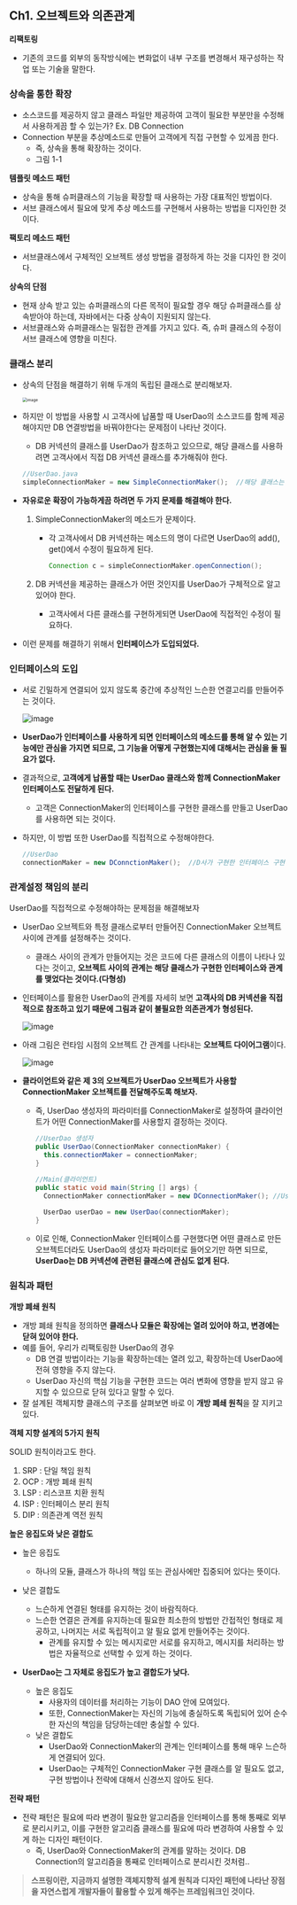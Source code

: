 ## Ch1. 오브젝트와 의존관계
**리팩토링**
- 기존의 코드를 외부의 동작방식에는 변화없이 내부 구조를 변경해서 재구성하는 작업 또는 기술을 말한다.



### **상속을 통한 확장**

- 소스코드를 제공하지 않고 클래스 파일만 제공하여 고객이 필요한 부분만을 수정해서 사용하게끔 할 수 있는가? Ex. DB Connection
- Connection 부분을 추상메소드로 만들어 고객에게 직접 구현할 수 있게끔 한다.
	- 즉, 상속을 통해 확장하는 것이다.
	- 그림 1-1



**템플릿 메소드 패턴**

- 상속을 통해 슈퍼클래스의 기능을 확장할 때 사용하는 가장 대표적인 방법이다.
- 서브 클래스에서 필요에 맞게 추상 메소드를 구현해서 사용하는 방법을 디자인한 것이다.



**팩토리 메소드 패턴**

- 서브클래스에서 구체적인 오브젝트 생성 방법을 결정하게 하는 것을 디자인 한 것이다.



**상속의 단점**

- 현재 상속 받고 있는 슈퍼클래스의 다른 목적이 필요할 경우 해당 슈퍼클래스를 상속받아야 하는데, 자바에서는 다중 상속이 지원되지 않는다.
- 서브클래스와 슈퍼클래스는 밀접한 관계를 가지고 있다. 즉, 슈퍼 클래스의 수정이 서브 클래스에 영향을 미친다.



### **클래스 분리**

- 상속의 단점을 해결하기 위해 두개의 독립된 클래스로 분리해보자.

  <img src="https://user-images.githubusercontent.com/40616436/75679116-5e1bf700-5cd2-11ea-8700-f176678ca17b.png" alt="image" style="zoom:50%;" />

- 하지만 이 방법을 사용할 시 고객사에 납품할 때 UserDao의 소스코드를 함께 제공해야지만 DB 연결방법을 바꿔야한다는 문제점이 나타난 것이다.

  - DB 커넥션의 클래스를 UserDao가 참조하고 있으므로, 해당 클래스를 사용하려면 고객사에서 직접 DB 커넥션 클래스를 추가해줘야 한다.

  ~~~java
  //UserDao.java
  simpleConnectionMaker = new SimpleConnectionMaker();	//해당 클래스는 고객사마다 다르게 구현될 것.
  ~~~



- **자유로운 확장이 가능하게끔 하려면 두 가지 문제를 해결해야 한다.**

  1. SimpleConnectionMaker의 메소드가 문제이다.

     - 각 고객사에서 DB 커넥션하는 메소드의 명이 다르면 UserDao의 add(), get()에서 수정이 필요하게 된다.

       ~~~java
       Connection c = simpleConnectionMaker.openConnection();
       ~~~

       

  2. DB 커넥션을 제공하는 클래스가 어떤 것인지를 UserDao가 구체적으로 알고 있어야 한다.

     - 고객사에서 다른 클래스를 구현하게되면 UserDao에 직접적인 수정이 필요하다.

- 이런 문제를 해결하기 위해서 **인터페이스가 도입되었다.**



### **인터페이스의 도입**

- 서로 긴밀하게 연결되어 있지 않도록 중간에 추상적인 느슨한 연결고리를 만들어주는 것이다.

  ![image](https://user-images.githubusercontent.com/40616436/75682088-2c0d9380-5cd8-11ea-9894-3a819ba18a2b.png)

- **UserDao가 인터페이스를 사용하게 되면 인터페이스의 메소드를 통해 알 수 있는 기능에만 관심을 가지면 되므로, 그 기능을 어떻게 구현했는지에 대해서는 관심을 둘 필요가 없다.**

- 결과적으로, **고객에게 납품할 때는 UserDao 클래스와 함께 ConnectionMaker 인터페이스도 전달하게 된다.**

  - 고객은 ConnectionMaker의 인터페이스를 구현한 클래스를 만들고 UserDao를 사용하면 되는 것이다.

- 하지만, 이 방법 또한 UserDao를 직접적으로 수정해야한다.

  ~~~java
  //UserDao
  connectionMaker = new DConnctionMaker();	//D사가 구현한 인터페이스 구현 클래스
  ~~~



### **관계설정 책임의 분리**

UserDao를 직접적으로 수정해야하는 문제점을 해결해보자

- UserDao 오브젝트와 특정 클래스로부터 만들어진 ConnectionMaker 오브젝트 사이에 관계를 설정해주는 것이다.

  - 클래스 사이의 관계가 만들어지는 것은 코드에 다른 클래스의 이름이 나타나 있다는 것이고, **오브젝트 사이의 관계는 해당 클래스가 구현한 인터페이스와 관계를 맺었다는 것이다.(다형성)**

- 인터페이스를 활용한 UserDao의 관계를 자세히 보면 **고객사의 DB 커넥션을 직접적으로 참조하고 있기 때문에 그림과 같이 불필요한 의존관계가 형성된다.**

  ![image](https://user-images.githubusercontent.com/40616436/75683517-9f180980-5cda-11ea-804e-106bea7825cd.png)



- 아래 그림은 런타임 시점의 오브젝트 간 관계를 나타내는 **오브젝트 다이어그램**이다.

  ![image](https://user-images.githubusercontent.com/40616436/75683933-5280fe00-5cdb-11ea-9c4c-a5a8ad5f3885.png)



- **클라이언트와 같은 제 3의 오브젝트가 UserDao 오브젝트가 사용할 ConnectionMaker 오브젝트를 전달해주도록 해보자.**

  - 즉, UserDao 생성자의 파라미터를 ConnectionMaker로 설정하여 클라이언트가 어떤 ConnectionMaker를 사용할지 결정하는 것이다.

    ~~~java
    //UserDao 생성자
    public UserDao(ConnectionMaker connectionMaker) {
      this.connectionMaker = connectionMaker;
    }
    
    //Main(클라이언트)
    public static void main(String [] args) {
      ConnectionMaker connectionMaker = new DConnectionMaker();	//UserDao가 사용할 ConnectionMaker 구현 클래스를 결정하고 오브젝트를 만든다.
      
      UserDao userDao = new UserDao(connectionMaker);
    }
    ~~~

  - 이로 인해, ConnectionMaker 인터페이스를 구현했다면 어떤 클래스로 만든 오브젝트더라도 UserDao의 생성자 파라미터로 들어오기만 하면 되므로, **UserDao는 DB 커넥션에 관련된 클래스에 관심도 없게 된다.**



### 원칙과 패턴

**개방 폐쇄 원칙**

- 개방 폐쇄 원칙을 정의하면 **클래스나 모듈은 확장에는 열려 있어야 하고, 변경에는 닫혀 있어야 한다.**
- 예를 들어, 우리가 리팩토링한 UserDao의 경우
  - DB 연결 방법이라는 기능을 확장하는데는 열려 있고, 확장하는데 UserDao에 전혀 영향을 주지 않는다.
  - UserDao 자신의 핵심 기능을 구현한 코드는 여러 변화에 영향을 받지 않고 유지할 수 있으므로 닫혀 있다고 말할 수 있다.
- 잘 설계된 객체지향 클래스의 구조를 살펴보면 바로 이 **개방 폐쇄 원칙**을 잘 지키고 있다.



**객체 지향 설계의 5가지 원칙**

SOLID 원칙이라고도 한다.

1. SRP : 단일 책임 원칙
2. OCP : 개방 폐쇄 원칙
3. LSP : 리스코프 치환 원칙
4. ISP : 인터페이스 분리 원칙
5. DIP : 의존관계 역전 원칙



**높은 응집도와 낮은 결합도**

- 높은 응집도
  - 하나의 모듈, 클래스가 하나의 책임 또는 관심사에만 집중되어 있다는 뜻이다.
- 낮은 결합도
  - 느슨하게 연결된 형태를 유지하는 것이 바람직하다.
  - 느슨한 연결은 관계를 유지하는데 필요한 최소한의 방법만 간접적인 형태로 제공하고, 나머지는 서로 독립적이고 알 필요 없게 만들어주는 것이다.
    - 관계를 유지할 수 있는 메시지로만 서로를 유지하고, 메시지를 처리하는 방법은 자율적으로 선택할 수 있게 하는 것이다.

- **UserDao는 그 자체로 응집도가 높고 결합도가 낮다.**
  - 높은 응집도
    - 사용자의 데이터를 처리하는 기능이 DAO 안에 모여있다.
    - 또한, ConnectionMaker는 자신의 기능에 충실하도록 독립되어 있어 순수한 자신의 책임을 담당하는데만 충실할 수 있다.
  - 낮은 결합도
    - UserDao와 ConnectionMaker의 관계는 인터페이스를 통해 매우 느슨하게 연결되어 있다.
    - UserDao는 구체적인 ConnectionMaker 구현 클래스를 알 필요도 없고, 구현 방법이나 전략에 대해서 신경쓰지 않아도 된다.



**전략 패턴**

- 전략 패턴은 필요에 따라 변경이 필요한 알고리즘을 인터페이스를 통해 통째로 외부로 분리시키고, 이를 구현한 알고리즘 클래스를 필요에 따라 변경하여 사용할 수 있게 하는 디자인 패턴이다.
  - 즉, UserDao와 ConnectionMaker의 관계를 말하는 것이다. DB Connection의 알고리즘을 통째로 인터페이스로 분리시킨 것처럼..



>  **스프링이란, 지금까지 설명한 객체지향적 설계 원칙과 디자인 패턴에 나타난 장점을 자연스럽게 개발자들이 활용할 수 있게 해주는 프레임워크인 것이다.**



